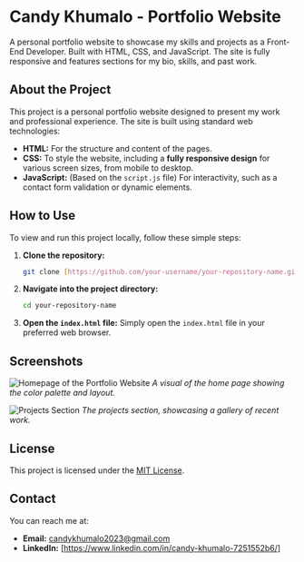 # Candy Khumalo - Portfolio Website

A personal portfolio website to showcase my skills and projects as a Front-End Developer. Built with HTML, CSS, and JavaScript. The site is fully responsive and features sections for my bio, skills, and past work.

## About the Project

This project is a personal portfolio website designed to present my work and professional experience. The site is built using standard web technologies:

- **HTML:** For the structure and content of the pages.
- **CSS:** To style the website, including a **fully responsive design** for various screen sizes, from mobile to desktop.
- **JavaScript:** (Based on the `script.js` file) For interactivity, such as a contact form validation or dynamic elements.

## How to Use

To view and run this project locally, follow these simple steps:

1.  **Clone the repository:**
    ```bash
    git clone [https://github.com/your-username/your-repository-name.git](https://github.com/your-username/your-repository-name.git)
    ```
2.  **Navigate into the project directory:**
    ```bash
    cd your-repository-name
    ```
3.  **Open the `index.html` file:**
    Simply open the `index.html` file in your preferred web browser.

## Screenshots

![Homepage of the Portfolio Website](images/color-pallette.jpg)
*A visual of the home page showing the color palette and layout.*

![Projects Section](images/project-section.jpg)
*The projects section, showcasing a gallery of recent work.*

## License

This project is licensed under the [MIT License](LICENSE).

## Contact

You can reach me at:
- **Email:** candykhumalo2023@gmail.com
- **LinkedIn:** [https://www.linkedin.com/in/candy-khumalo-7251552b6/]